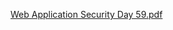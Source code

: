 [Web Application Security Day 59.pdf](https://github.com/fengsujie/Web-Application-Security-Day-59/files/9851290/Web.Application.Security.Day.59.pdf)
